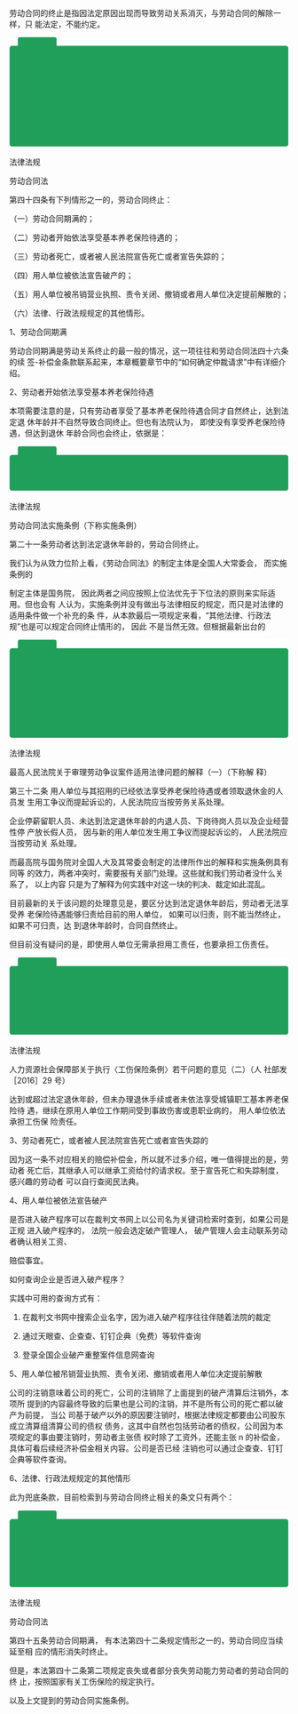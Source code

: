 劳动合同的终止是指因法定原因出现而导致劳动关系消灭，与劳动合同的解除一样，只 能法定，不能约定。

![](</@img/img_ 941.png>)

法律法规

劳动合同法

第四十四条有下列情形之一的，劳动合同终止：

（一）劳动合同期满的；

（二）劳动者开始依法享受基本养老保险待遇的；

（三）劳动者死亡，或者被人民法院宣告死亡或者宣告失踪的；

（四）用人单位被依法宣告破产的；

（五）用人单位被吊销营业执照、责令关闭、撤销或者用人单位决定提前解散的；

（六）法律、行政法规规定的其他情形。

1、劳动合同期满

劳动合同期满是劳动关系终止的最一般的情况，这一项往往和劳动合同法四十六条的续 签-补偿金条款联系起来，本章概要章节中的“如何确定仲裁请求”中有详细介绍。

2、劳动者开始依法享受基本养老保险待遇

本项需要注意的是，只有劳动者享受了基本养老保险待遇合同才自然终止，达到法定退 休年龄并不自然导致合同终止。但也有法院认为， 即使没有享受养老保险待遇，但达到退休 年龄合同也会终止，依据是：

![](</@img/img_ 942.png>)

法律法规

劳动合同法实施条例（下称实施条例）

第二十一条劳动者达到法定退休年龄的，劳动合同终止。

我们认为从效力位阶上看，《劳动合同法》的制定主体是全国人大常委会， 而实施条例的

制定主体是国务院， 因此两者之间应按照上位法优先于下位法的原则来实际适用。但也会有 人认为，实施条例并没有做出与法律相反的规定，而只是对法律的适用条件做一个补充的条 件，从本款最后一项规定来看，“其他法律、行政法规”也是可以规定合同终止情形的， 因此 不是当然无效。但根据最新出台的

![](</@img/img_ 943.png>)

法律法规

最高人民法院关于审理劳动争议案件适用法律问题的解释（一）（下称解 释）

第三十二条 用人单位与其招用的已经依法享受养老保险待遇或者领取退休金的人员发 生用工争议而提起诉讼的，人民法院应当按劳务关系处理。

企业停薪留职人员、未达到法定退休年龄的内退人员、下岗待岗人员以及企业经营性停 产放长假人员， 因与新的用人单位发生用工争议而提起诉讼的， 人民法院应当按劳动关 系处理。

而最高院与国务院对全国人大及其常委会制定的法律所作出的解释和实施条例具有同等 的效力，两者冲突时，需要报有关部门处理。这些就和我们劳动者没什么关系了， 以上内容 只是为了解释为何实践中对这一块的判决、裁定如此混乱。

目前最新的关于该问题的处理意见是，要区分达到法定退休年龄后，劳动者无法享受养 老保险待遇能够归责给目前的用人单位， 如果可以归责，则不能当然终止，如果不可归责，达 到退休年龄时，合同自然终止。

但目前没有疑问的是，即使用人单位无需承担用工责任，也要承担工伤责任。

![](</@img/img_ 944.png>)

法律法规

人力资源社会保障部关于执行〈工伤保险条例〉若干问题的意见（二）（人 社部发［2016］29 号）

达到或超过法定退休年龄，但未办理退休手续或者未依法享受城镇职工基本养老保险待 遇，继续在原用人单位工作期间受到事故伤害或患职业病的， 用人单位依法承担工伤保 险责任。

3、劳动者死亡，或者被人民法院宣告死亡或者宣告失踪的

因为这一条不对应相关的赔偿补偿金，所以就不过多介绍，唯一值得提出的是，劳动者 死亡后，其继承人可以继承工资给付的请求权。至于宣告死亡和失踪制度，感兴趣的劳动者 可以自行查阅民法典。

4、用人单位被依法宣告破产

是否进入破产程序可以在裁判文书网上以公司名为关键词检索时查到，如果公司是正规 进入破产程序的， 法院一般会选定破产管理人， 破产管理人会主动联系劳动者确认相关工资、

赔偿事宜。

如何查询企业是否进入破产程序？

实践中可用的查询方式有：

1. 在裁判文书网中搜索企业名字，因为进入破产程序往往伴随着法院的裁定

2. 通过天眼查、企查查、钉钉企典（免费）等软件查询

3. 登录全国企业破产重整案件信息网查询

5、用人单位被吊销营业执照、责令关闭、撤销或者用人单位决定提前解散

公司的注销意味着公司的死亡，公司的注销除了上面提到的破产清算后注销外，本项所 提到的内容最终导致的后果也是公司的注销，并不是所有公司的死亡都以破产为前提， 当公 司基于破产以外的原因要注销时，根据法律规定都要由公司股东成立清算组清算公司的债权 债务，这其中自然也包括劳动者的债权，公司因为本项规定的事由要注销时，劳动者主张债 权时除了工资外，还能主张 n 的补偿金，具体可看后续经济补偿金相关内容。公司是否已经 注销也可以通过企查查、钉钉企典等软件查询。

6、法律、行政法规规定的其他情形

此为兜底条款，目前检索到与劳动合同终止相关的条文只有两个：

![](</@img/img_ 945.png>)

法律法规

劳动合同法

第四十五条劳动合同期满， 有本法第四十二条规定情形之一的，劳动合同应当续延至相 应的情形消失时终止。

但是，本法第四十二条第二项规定丧失或者部分丧失劳动能力劳动者的劳动合同的终 止，按照国家有关工伤保险的规定执行。

以及上文提到的劳动合同实施条例。